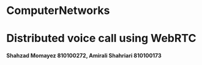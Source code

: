 # ComputerNetworks
# Distributed voice call using WebRTC
#### Shahzad Momayez 810100272, Amirali Shahriari 810100173
